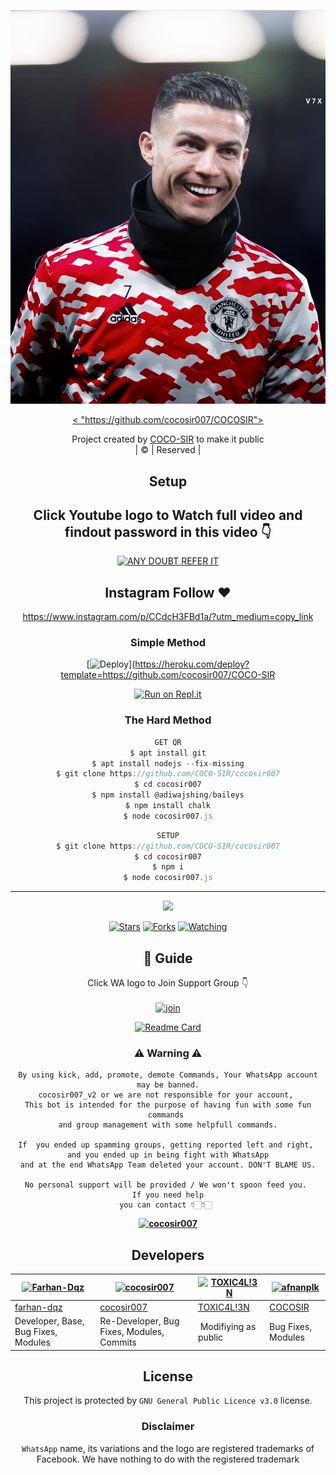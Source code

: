 <div align="center">

 </a>
</p>
<div align="center">
  <p align="center">
<img src=https://github.com/cocosir007/COCO-SIR/blob/master/IMG-20211220-WA0100.jpg>
</p>
  <p align="center">
<a href="https://github.com/COCO-SIR">< "https://github.com/cocosir007/COCOSIR"></a>
</p>
</div>
<p align="center">
Project created by <a href="https://github.com/COCO-SIR">COCO-SIR</a> to make it public
    <br>
       | © |
        Reserved |
    <br> 
</p>

## Setup
<div align="center"> 


## Click Youtube logo to Watch full video and findout password in this video 👇

 [![ANY DOUBT REFER IT](https://www.linkpicture.com/q/YouTube-Logo-700x394.png)](https://youtu.be/Tb1B-rS52uo)


## Instagram  Follow ❤️

https://www.instagram.com/p/CCdcH3FBd1a/?utm_medium=copy_link


  ### Simple Method
  
[![Deploy](https://www.herokucdn.com/deploy/button.svg)](https://heroku.com/deploy?template=https://github.com/cocosir007/COCO-SIR

  
[![Run on Repl.it](https://repl.it/badge/github/quiec/whatsAlfa)](https://replit.com/@cocosir007/cocosir007)
  
### The Hard Method
```js
GET QR
$ apt install git
$ apt install nodejs --fix-missing
$ git clone https://github.com/COCO-SIR/cocosir007
$ cd cocosir007
$ npm install @adiwajshing/baileys
$ npm install chalk
$ node cocosir007.js
```
      
```js
SETUP
$ git clone https://github.com/COCO-SIR/cocosir007
$ cd cocosir007
$ npm i
$ node cocosir007.js
```

----

  <p align="center">
  <a href="httsp://github.com/COCO-SIR/cocosir007">
    
<a href="https://github.com/COCO-SIR/followers">
<img src="https://img.shields.io/github/repo-size/COCO-SIR/cocosir007?color=green&label=Repo%20total%20size&style=plastic">
<p align="center">
<a href="https://github.com/COCO-SIR/followers"
<img title="Followers" src="https://img.shields.io/github/followers/COCO-SIR?color=blue&style=flat-square"></a>
<a href="https://github.com/COCO-SIR/cocosir007/stargazers/"><img title="Stars" src="https://img.shields.io/github/stars/COCO-SIR/cocosir007?color=blue&style=flat-square"></a>
<a href="https://github.com/COCO-SIR/cocosir007/network/members"><img title="Forks" src="https://img.shields.io/github/forks/COCO-SIR/cocosir007?color=blue&style=flat-square"></a>
<a href="https://github.com/COCO-SIR/cocosir007/watchers"><img title="Watching" src="https://img.shields.io/github/watchers/COCO-SIR/cocosir007?label=Watchers&color=blue&style=flat-square"></a>
</p>

## 📢 Guide
Click WA logo to Join Support Group 👇
    <br>
<br>
  [![join](https://github.com/Alien-alfa/PublicBot/blob/main/wlogo.svg.png)](https://chat.whatsapp.com/CbRlEux876XFsWQfIlOKty)
  <div align="center">
       
  [![Readme Card](https://github-readme-stats.vercel.app/api/pin/?username=COCO-SIR&repo=cocosir007&theme=nightowl)](https://github.com/COCO-SIR/cocosir007)
  </div>
    
### ⚠ Warning ⚠

```
By using kick, add, promote, demote Commands, Your WhatsApp account may be banned.
cocosir007_v2 or we are not responsible for your account, 
This bot is intended for the purpose of having fun with some fun commands 
and group management with some helpfull commands.

If  you ended up spamming groups, getting reported left and right, 
and you ended up in being fight with WhatsApp
and at the end WhatsApp Team deleted your account. DON'T BLAME US.

No personal support will be provided / We won't spoon feed you. 
If you need help
you can contact 👇🏻👇🏻 
```
**[![cocosir007](https://www.linkpicture.com/q/WHTSPP-LOGO.png)](http://wa.me/919072460920?text=Can%20you%20help%20bro)**

## Developers
  <div align="center">
    
  [![Farhan-Dqz](https://github.com/farhan-dqz.png?size=100)](https://github.com/farhan-dqz) | [![cocosir007](https://github.com/COCO-SIR.png?size=100)](https://github.com/COCO-SIR) |  [![TOXIC4L!3N](https://github.com/Alien-alfa.png?size=100)](https://github.com/AI-VIKI) | [![afnanplk](https://github.com/afnanplk.png?size=100)](https://github.com/afnanplk) 
----|----|----|----
[farhan-dqz](https://github.com/farhan-dqz) | [cocosir007](https://github.com/COCO-SIR) | [TOXIC4L!3N](https://github.com/AI-VIKI) | [COCOSIR](https://github.com/cocosir007/COCOSIR)
Developer, Base, Bug Fixes, Modules| Re-Developer, Bug Fixes, Modules, Commits |  Modifiying  as   public | Bug Fixes, Modules | Deploy Error Fixed
  </div>
    


## License
This project is protected by `GNU General Public Licence v3.0` license.

### Disclaimer
`WhatsApp` name, its variations and the logo are registered trademarks of Facebook. We have nothing to do with the registered trademark
